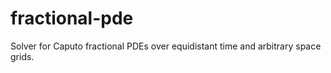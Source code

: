 # fractional-pde
Solver for Caputo fractional PDEs over equidistant time and arbitrary space grids.
